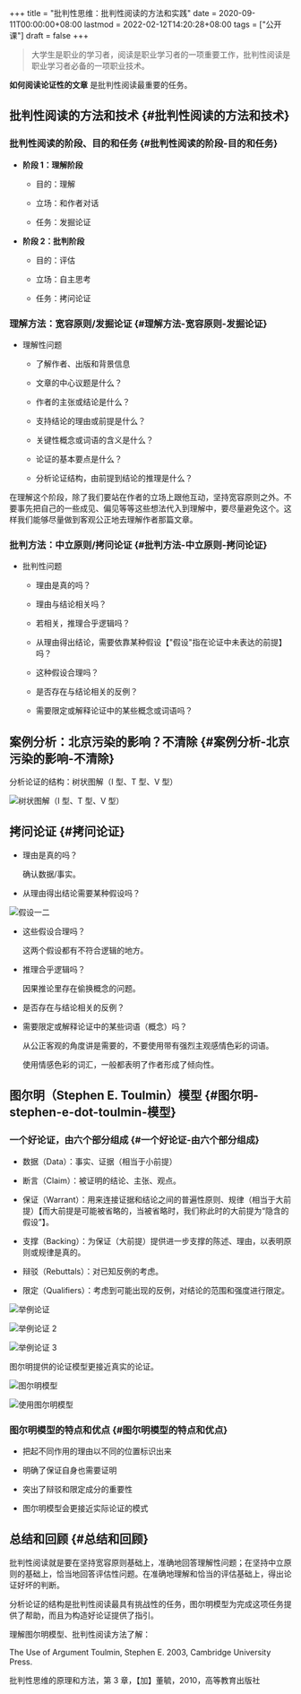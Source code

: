 +++
title = "批判性思维：批判性阅读的方法和实践"
date = 2020-09-11T00:00:00+08:00
lastmod = 2022-02-12T14:20:28+08:00
tags = ["公开课"]
draft = false
+++

> 大学生是职业的学习者，阅读是职业学习者的一项重要工作，批判性阅读是职业学习者必备的一项职业技术。

**如何阅读论证性的文章** 是批判性阅读最重要的任务。


## 批判性阅读的方法和技术 {#批判性阅读的方法和技术}


### 批判性阅读的阶段、目的和任务 {#批判性阅读的阶段-目的和任务}

-   **阶段 1：理解阶段**
    -   目的：理解

    -   立场：和作者对话

    -   任务：发掘论证

-   **阶段 2：批判阶段**
    -   目的：评估

    -   立场：自主思考

    -   任务：拷问论证


### 理解方法：宽容原则/发掘论证 {#理解方法-宽容原则-发掘论证}

-   理解性问题
    -   了解作者、出版和背景信息

    -   文章的中心议题是什么？

    -   作者的主张或结论是什么？

    -   支持结论的理由或前提是什么？

    -   关键性概念或词语的含义是什么？

    -   论证的基本要点是什么？

    -   分析论证结构，由前提到结论的推理是什么？

在理解这个阶段，除了我们要站在作者的立场上跟他互动，坚持宽容原则之外。不要事先把自己的一些成见、偏见等等这些想法代入到理解中，要尽量避免这个。这样我们能够尽量做到客观公正地去理解作者那篇文章。


### 批判方法：中立原则/拷问论证 {#批判方法-中立原则-拷问论证}

-   批判性问题
    -   理由是真的吗？

    -   理由与结论相关吗？

    -   若相关，推理合乎逻辑吗？

    -   从理由得出结论，需要依靠某种假设【"假设"指在论证中未表达的前提】吗？

    -   这种假设合理吗？

    -   是否存在与结论相关的反例？

    -   需要限定或解释论证中的某些概念或词语吗？


## 案例分析：北京污染的影响？不清除 {#案例分析-北京污染的影响-不清除}

分析论证的结构：树状图解（I 型、T 型、V 型）

![](/critical-thinking-3-tree-diagram.png "树状图解（I 型、T 型、V 型）")


## 拷问论证 {#拷问论证}

-   理由是真的吗？

    确认数据/事实。

-   从理由得出结论需要某种假设吗？

![](/critical-thinking-3-assumption1-2.png "假设一二")

-   这些假设合理吗？

    这两个假设都有不符合逻辑的地方。

-   推理合乎逻辑吗？

    因果推论里存在偷换概念的问题。

-   是否存在与结论相关的反例？

-   需要限定或解释论证中的某些词语（概念）吗？

    从公正客观的角度讲是需要的，不要使用带有强烈主观感情色彩的词语。

    使用情感色彩的词汇，一般都表明了作者形成了倾向性。


## 图尔明（Stephen E. Toulmin）模型 {#图尔明-stephen-e-dot-toulmin-模型}


### 一个好论证，由六个部分组成 {#一个好论证-由六个部分组成}

-   数据（Data）：事实、证据（相当于小前提）

-   断言（Claim）：被证明的结论、主张、观点。

-   保证（Warrant）：用来连接证据和结论之间的普遍性原则、规律（相当于大前提）【而大前提是可能被省略的，当被省略时，我们称此时的大前提为“隐含的假设”】。

-   支撑（Backing）：为保证（大前提）提供进一步支撑的陈述、理由，以表明原则或规律是真的。

-   辩驳（Rebuttals）：对已知反例的考虑。

-   限定（Qualifiers）：考虑到可能出现的反例，对结论的范围和强度进行限定。

![](/critical-thinking-3-example-argument.png "举例论证")

![](/critical-thinking-3-example-argument-2.png "举例论证 2")

![](/critical-thinking-3-example-argument-3.png "举例论证 3")

图尔明提供的论证模型更接近真实的论证。

![](/critical-thinking-3-toulmin-model.png "图尔明模型")

![](/critical-thinking-3-usage-toulmin-model.png "使用图尔明模型")


### 图尔明模型的特点和优点 {#图尔明模型的特点和优点}

-   把起不同作用的理由以不同的位置标识出来

-   明确了保证自身也需要证明

-   突出了辩驳和限定成分的重要性

-   图尔明模型会更接近实际论证的模式


## 总结和回顾 {#总结和回顾}

批判性阅读就是要在坚持宽容原则基础上，准确地回答理解性问题；在坚持中立原则的基础上，恰当地回答评估性问题。在准确地理解和恰当的评估基础上，得出论证好坏的判断。

分析论证的结构是批判性阅读最具有挑战性的任务，图尔明模型为完成这项任务提供了帮助，而且为构造好论证提供了指引。

理解图尔明模型、批判性阅读方法了解：

The Use of Argument Toulmin, Stephen E. 2003, Cambridge University Press.

批判性思维的原理和方法，第 3 章，【加】董毓，2010，高等教育出版社